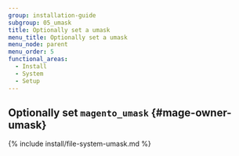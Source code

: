 ```yaml
---
group: installation-guide
subgroup: 05_umask
title: Optionally set a umask
menu_title: Optionally set a umask
menu_node: parent
menu_order: 5
functional_areas:
  - Install
  - System
  - Setup
---
```


## Optionally set `magento_umask` {#mage-owner-umask}

{% include install/file-system-umask.md %}

